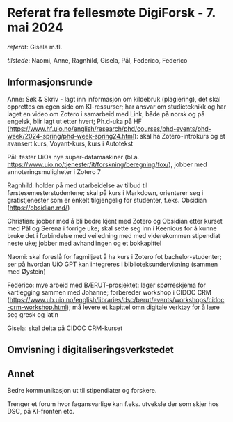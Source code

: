 # Referat fra fellesmøte DigiForsk - 7. mai 2024

*referat*: Gisela m.fl.

*tilstede*:  Naomi, Anne, Ragnhild, Gisela, Pål, Federico, Federico

## Informasjonsrunde

Anne: Søk & Skriv - lagt inn informasjon om kildebruk (plagiering), det skal opprettes en egen side om KI-ressurser; har ansvar om studieteknikk og har laget en video om Zotero i samarbeid med Link, både på norsk og på engelsk, blir lagt ut etter hvert; Ph.d-uka på HF (https://www.hf.uio.no/english/research/phd/courses/phd-events/phd-week/2024-spring/phd-week-spring24.html): skal ha Zotero-introkurs og et avansert kurs, Voyant-kurs, kurs i Autotekst
 
Pål: tester UiOs nye super-datamaskiner (bl.a. https://www.uio.no/tjenester/it/forskning/beregning/fox/), jobber med annoteringsmuligheter i Zotero 7

Ragnhild: holder på med utarbeidelse av tilbud til førstesemesterstudentene; skal på kurs i Markdown, orienterer seg i gratistjenester som er enkelt tilgjengelig for studenter, f.eks. Obsidian (https://obsidian.md/)

Christian: jobber med å bli bedre kjent med Zotero og Obsidian etter kurset med Pål og Serena i forrige uke; skal sette seg inn i Keenious for å kunne bruke det i forbindelse med veiledning med med viderekommen stipendiat neste uke; jobber med avhandlingen og et bokkapittel

Naomi: skal foreslå for fagmiljøet å ha kurs i Zotero fot bachelor-studenter; ser på hvordan UiO GPT kan integreres i biblioteksundervisning (sammen med Øystein)

Federico: mye arbeid med BÆRUT-prosjektet: lager spørreskjema for kartlegging sammen med Johanne; forbereder workshop i CIDOC CRM (https://www.ub.uio.no/english/libraries/dsc/berut/events/workshops/cidoc-crm-workshop.html); må levere et kapittel omn digitale verktøy for å lære seg gresk og latin

Gisela: skal delta på CIDOC CRM-kurset



## Omvisning i digitaliseringsverkstedet


## Annet

Bedre kommunikasjon ut til stipendiater og forskere.

Trenger et forum hvor fagansvarlige kan f.eks. utveksle der som skjer hos DSC, på KI-fronten etc.
